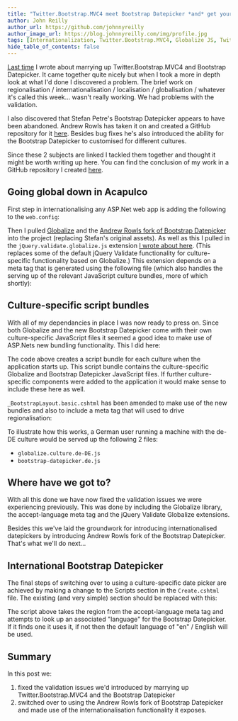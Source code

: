 ```yaml
---
title: "Twitter.Bootstrap.MVC4 meet Bootstrap Datepicker *and* get your Internationalization on..."
author: John Reilly
author_url: https://github.com/johnnyreilly
author_image_url: https://blog.johnnyreilly.com/img/profile.jpg
tags: [Internationalization, Twitter.Bootstrap.MVC4, Globalize JS, Twitter Bootstrap]
hide_table_of_contents: false
---
```

[Last time](<http://icanmakethiswork.blogspot.co.uk/2013/01/twitterbootstrapmvc4-meet-bootstrap.html>) I wrote about marrying up Twitter.Bootstrap.MVC4 and Bootstrap Datepicker. It came together quite nicely but when I took a more in depth look at what I'd done I discovered a problem. The brief work on regionalisation / internationalisation / localisation / globalisation / whatever it's called this week... wasn't really working. We had problems with the validation.

 I also discovered that Stefan Petre's Bootstrap Datepicker appears to have been abandoned. Andrew Rowls has taken it on and created a GitHub repository for it [here](<https://github.com/eternicode/bootstrap-datepicker>). Besides bug fixes he's also introduced the ability for the Bootstrap Datepicker to customised for different cultures.

Since these 2 subjects are linked I tackled them together and thought it might be worth writing up here. You can find the conclusion of my work in a GitHub repository I created [here](<https://github.com/johnnyreilly/BootstrapMvcSample>).

## Going global down in Acapulco

First step in internationalising any ASP.Net web app is adding the following to the `web.config`:

<script src="https://gist.github.com/4528994.js?file=web.config"></script>

Then I pulled [Globalize](<https://github.com/jquery/globalize>) and the [Andrew Rowls fork of Bootstrap Datepicker](<https://github.com/eternicode/bootstrap-datepicker>) into the project (replacing Stefan's original assets). As well as this I pulled in the `jQuery.validate.globalize.js` extension [I wrote about here](<http://icanmakethiswork.blogspot.co.uk/2012/09/globalize-and-jquery-validate.html>). (This replaces some of the default jQuery Validate functionality for culture-specific functionality based on Globalize.) This extension depends on a meta tag that is generated using the following file (which also handles the serving up of the relevant JavaScript culture bundles, more of which shortly):

<script src="https://gist.github.com/4528994.js?file=GlobalizationHelpers.cs"></script>

## Culture-specific script bundles

With all of my dependancies in place I was now ready to press on. Since both Globalize and the new Bootstrap Datepicker come with their own culture-specific JavaScript files it seemed a good idea to make use of ASP.Nets new bundling functionality. This I did here:

<script src="https://gist.github.com/4528994.js?file=BootstrapBundleConfig.cs"></script>

The code above creates a script bundle for each culture when the application starts up. This script bundle contains the culture-specific Globalize and Bootstrap Datepicker JavaScript files. If further culture-specific components were added to the application it would make sense to include these here as well.

`_BootstrapLayout.basic.cshtml` has been amended to make use of the new bundles and also to include a meta tag that will used to drive regionalisation:

<script src="https://gist.github.com/4528994.js?file=_BootstrapLayout.basic.cshtml"></script>

To illustrate how this works, a German user running a machine with the de-DE culture would be served up the following 2 files:

- `globalize.culture.de-DE.js`
- `bootstrap-datepicker.de.js`

<!-- -->

## Where have we got to?

With all this done we have now fixed the validation issues we were experiencing previously. This was done by including the Globalize library, the accept-language meta tag and the jQuery Validate Globalize extensions.

Besides this we've laid the groundwork for introducing internationalised datepickers by introducing Andrew Rowls fork of the Bootstrap Datepicker. That's what we'll do next...

## International Bootstrap Datepicker

The final steps of switching over to using a culture-specific date picker are achieved by making a change to the Scripts section in the `Create.cshtml` file. The existing (and very simple) section should be replaced with this:

<script src="https://gist.github.com/4528994.js?file=Create.cshtml"></script>

The script above takes the region from the accept-language meta tag and attempts to look up an associated "language" for the Bootstrap Datepicker. If it finds one it uses it, if not then the default language of "en" / English will be used.

## Summary

In this post we:

1. fixed the validation issues we'd introduced by marrying up Twitter.Bootstrap.MVC4 and the Bootstrap Datepicker
2. switched over to using the Andrew Rowls fork of Bootstrap Datepicker and made use of the internationalisation functionality it exposes.

<!-- -->


